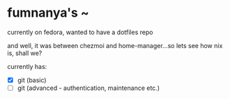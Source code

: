 # fumnanya's ~

currently on fedora, wanted to have a dotfiles repo

and well, it was between chezmoi and home-manager...so lets see how nix is, shall we?

currently has:

- [X] git (basic)
- [ ] git (advanced - authentication, maintenance etc.)
